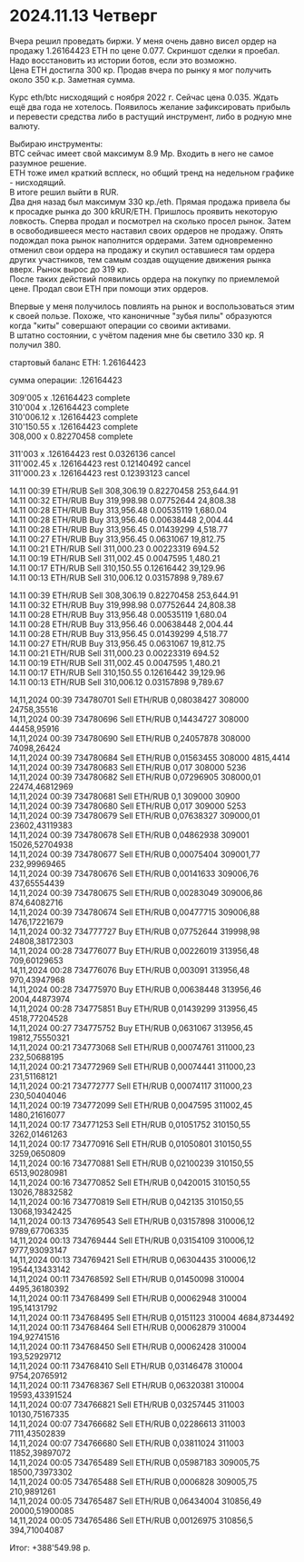 # 2024.11.13 Четверг
Вчера решил проведать биржи. 
У меня очень давно висел ордер на продажу 1.26164423 ETH по цене 0.077. Скриншот сделки я проебал. Надо восстановить из истории ботов, если это возможно.  
Цена ETH достигла 300 кр. Продав вчера по рынку я мог получить около 350 к.р. Заметная сумма.

Курс eth/btc нисходящий с ноября 2022 г. Сейчас цена 0.035. Ждать ещё два года не хотелось.
Появилось желание зафиксировать прибыль и перевести средства либо в растущий инструмент, либо в родную мне валюту. 

Выбираю инструменты:  
BTC сейчас имеет свой максимум 8.9 Мр. Входить в него не самое разумное решение.  
ETH тоже имел краткий всплеск, но общий тренд на недельном графике - нисходящий.  
В итоге решил выйти в RUR.  
Два дня назад был максимум 330 кр./eth. Прямая продажа привела бы к просадке рынка до 300 kRUR/ETH. Пришлось проявить некоторую ловкость.
Сперва продал и посмотрел на сколько просел рынок. Затем в освободившееся место наставил своих ордеров не продажу. Опять подождал пока рынок наполнится ордерами. Затем одновременно отменил свои ордера на продажу и скупил оставшиеся там ордера других участников, тем самым создав ощущение движения рынка вверх. Рынок вырос до 319 кр.  
После таких действий появились ордера на покупку по приемлемой цене. Продал свои ETH при помощи этих ордеров.

Впервые у меня получилось повлиять на рынок и воспользоваться этим к своей пользе. Похоже, что каноничные "зубья пилы" образуются когда "киты" совершают операции со своими активами.  
В штатно состоянии, с учётом падения мне бы светило 330 кр. Я получил 380.

стартовый баланс ETH: 1.26164423

сумма операции: .126164423

309'005    x .126164423 complete  
310'004    x .126164423 complete  
310'006.12 x .126164423 complete  
310'150.55 x .126164423 complete  
308,000    x 0.82270458 complete  

311'003    x .126164423 rest 0.0326136  cancel  
311'002.45 x .126164423 rest 0.12140492 cancel  
311'000.23 x .126164423 rest 0.12393123 cancel  


14.11 00:39 ETH/RUB Sell 308,306.19 0.82270458 253,644.91  
14.11 00:32 ETH/RUB Buy 319,998.98 0.07752644 24,808.38  
14.11 00:28 ETH/RUB Buy 313,956.48 0.00535119 1,680.04  
14.11 00:28 ETH/RUB Buy 313,956.46 0.00638448 2,004.44  
14.11 00:28 ETH/RUB Buy 313,956.45 0.01439299 4,518.77  
14.11 00:27 ETH/RUB Buy 313,956.45 0.0631067 19,812.75  
14.11 00:21 ETH/RUB Sell 311,000.23 0.00223319 694.52  
14.11 00:19 ETH/RUB Sell 311,002.45 0.0047595 1,480.21  
14.11 00:17 ETH/RUB Sell 310,150.55 0.12616442 39,129.96  
14.11 00:13 ETH/RUB Sell 310,006.12 0.03157898 9,789.67  

14.11 00:39 ETH/RUB Sell 308,306.19 0.82270458 253,644.91     
14.11 00:32 ETH/RUB Buy 319,998.98 0.07752644 24,808.38   
14.11 00:28 ETH/RUB Buy 313,956.48 0.00535119 1,680.04    
14.11 00:28 ETH/RUB Buy 313,956.46 0.00638448 2,004.44    
14.11 00:28 ETH/RUB Buy 313,956.45 0.01439299 4,518.77    
14.11 00:27 ETH/RUB Buy 313,956.45 0.0631067 19,812.75    
14.11 00:21 ETH/RUB Sell 311,000.23 0.00223319 694.52     
14.11 00:19 ETH/RUB Sell 311,002.45 0.0047595 1,480.21    
14.11 00:17 ETH/RUB Sell 310,150.55 0.12616442 39,129.96      
14.11 00:13 ETH/RUB Sell 310,006.12 0.03157898 9,789.67   


14,11,2024 00:39	734780701	Sell ETH/RUB  0,08038427	308000	    24758,35516  
14,11,2024 00:39	734780696	Sell ETH/RUB  0,14434727	308000	    44458,95916  
14,11,2024 00:39	734780690	Sell ETH/RUB  0,24057878	308000	    74098,26424  
14,11,2024 00:39	734780684	Sell ETH/RUB  0,01563455	308000	    4815,4414  
14,11,2024 00:39	734780683	Sell ETH/RUB  0,017	        308000	    5236  
14,11,2024 00:39	734780682	Sell ETH/RUB  0,07296905	308000,01	22474,46812969  
14,11,2024 00:39	734780681	Sell ETH/RUB  0,1	        309000	    30900  
14,11,2024 00:39	734780680	Sell ETH/RUB  0,017	        309000	    5253  
14,11,2024 00:39	734780679	Sell ETH/RUB  0,07638327	309000,01	23602,43119383  
14,11,2024 00:39	734780678	Sell ETH/RUB  0,04862938	309001	    15026,52704938  
14,11,2024 00:39	734780677	Sell ETH/RUB  0,00075404	309001,77	232,99969465  
14,11,2024 00:39	734780676	Sell ETH/RUB  0,00141633	309006,76	437,65554439  
14,11,2024 00:39	734780675	Sell ETH/RUB  0,00283049	309006,86	874,64082716  
14,11,2024 00:39	734780674	Sell ETH/RUB  0,00477715	309006,88	1476,17221679  
14,11,2024 00:32	734777727	Buy ETH/RUB  0,07752644	    319998,98	24808,38172303  
14,11,2024 00:28	734776077	Buy ETH/RUB  0,00226019	    313956,48	709,60129653  
14,11,2024 00:28	734776076	Buy ETH/RUB  0,003091	    313956,48	970,43947968  
14,11,2024 00:28	734775970	Buy ETH/RUB  0,00638448	    313956,46	2004,44873974  
14,11,2024 00:28	734775851	Buy ETH/RUB  0,01439299	    313956,45	4518,77204528  
14,11,2024 00:27	734775752	Buy ETH/RUB  0,0631067	    313956,45	19812,75550321  
14,11,2024 00:21	734773068	Sell ETH/RUB  0,00074761	311000,23	232,50688195  
14,11,2024 00:21	734772969	Sell ETH/RUB  0,00074441	311000,23	231,51168121  
14,11,2024 00:21	734772777	Sell ETH/RUB  0,00074117	311000,23	230,50404046  
14,11,2024 00:19	734772099	Sell ETH/RUB  0,0047595	    311002,45	1480,21616077  
14,11,2024 00:17	734771253	Sell ETH/RUB  0,01051752	310150,55	3262,01461263  
14,11,2024 00:17	734770916	Sell ETH/RUB  0,01050801	310150,55	3259,0650809  
14,11,2024 00:16	734770881	Sell ETH/RUB  0,02100239	310150,55	6513,90280981  
14,11,2024 00:16	734770852	Sell ETH/RUB  0,0420015	    310150,55	13026,78832582  
14,11,2024 00:16	734770819	Sell ETH/RUB  0,042135	    310150,55	13068,19342425  
14,11,2024 00:13	734769543	Sell ETH/RUB  0,03157898	310006,12	9789,67706335  
14,11,2024 00:13	734769444	Sell ETH/RUB  0,03154109	310006,12	9777,93093147  
14,11,2024 00:13	734769421	Sell ETH/RUB  0,06304435	310006,12	19544,13433142  
14,11,2024 00:11	734768592	Sell ETH/RUB  0,01450098	310004	    4495,36180392  
14,11,2024 00:11	734768499	Sell ETH/RUB  0,00062948	310004	    195,14131792  
14,11,2024 00:11	734768495	Sell ETH/RUB  0,0151123	    310004	    4684,8734492  
14,11,2024 00:11	734768464	Sell ETH/RUB  0,00062879	310004	    194,92741516  
14,11,2024 00:11	734768450	Sell ETH/RUB  0,00062428	310004	    193,52929712  
14,11,2024 00:11	734768410	Sell ETH/RUB  0,03146478	310004	    9754,20765912  
14,11,2024 00:11	734768367	Sell ETH/RUB  0,06320381	310004	    19593,43391524  
14,11,2024 00:07	734766821	Sell ETH/RUB  0,03257445	311003	    10130,75167335  
14,11,2024 00:07	734766682	Sell ETH/RUB  0,02286613	311003	    7111,43502839  
14,11,2024 00:07	734766680	Sell ETH/RUB  0,03811024	311003	    11852,39897072  
14,11,2024 00:05	734765489	Sell ETH/RUB  0,05987183	309005,75	18500,73973302  
14,11,2024 00:05	734765488	Sell ETH/RUB  0,0006828	    309005,75	210,9891261  
14,11,2024 00:05	734765487	Sell ETH/RUB  0,06434004	310856,49	20000,51900085  
14,11,2024 00:05	734765486	Sell ETH/RUB  0,00126975	310856,5	394,71004087  

Итог: +388'549.98 р.


